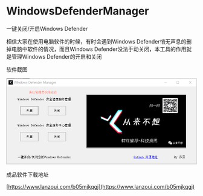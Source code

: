 # WindowsDefenderManager

一键关闭/开启Windows Defender

相信大家在使用电脑软件的时候，有时会遇到Windows Defender悄无声息的删掉电脑中软件的情况，而且Windows Defender没法手动关闭，本工具的作用就是管理Windows Defender的开启和关闭

软件截图

![软件截图](pic/main.png)

成品软件下载地址

[https://www.lanzoui.com/b05mjkqgj](https://www.lanzoui.com/b05mjkqgj)